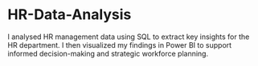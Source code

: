 # HR-Data-Analysis
I analysed HR management data using SQL to extract key insights for the HR department. I then visualized my findings in Power BI to support informed decision-making and strategic workforce planning.
